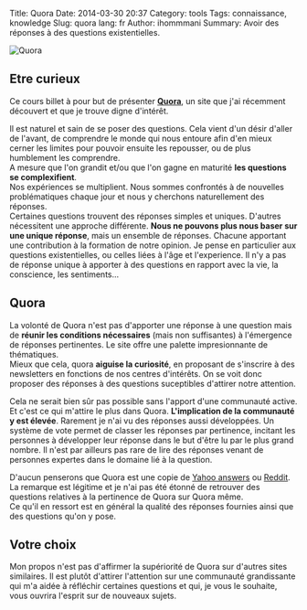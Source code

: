 Title: Quora 
Date: 2014-03-30 20:37
Category: tools
Tags: connaissance, knowledge
Slug: quora 
lang: fr
Author: ihommmani
Summary: Avoir des réponses à des questions existentielles.

![Quora](https://pbs.twimg.com/profile_images/453594268095889408/EGmOkBn6.png "Quora")

## Etre curieux
Ce cours billet à pour but de présenter **[Quora](http://www.quora.com/ "quora")**, un site que j'ai récemment découvert et que je trouve digne d'intérêt. 

Il est naturel et sain de se poser des questions. 
Cela vient d'un désir d'aller de l'avant, de comprendre le monde qui nous entoure afin d'en mieux cerner les limites pour pouvoir ensuite les repousser, ou de plus humblement les comprendre.   
A mesure que l'on grandit et/ou que l'on gagne en maturité **les questions se complexifient**.  
Nos expériences se multiplient. Nous sommes confrontés à de nouvelles problématiques chaque jour et nous y cherchons naturellement des réponses.  
Certaines questions trouvent des réponses simples et uniques. 
D'autres nécessitent une approche différente. **Nous ne pouvons plus nous baser sur une unique réponse**, mais un ensemble de réponses. Chacune apportant une contribution à la formation de notre opinion.
Je pense en particulier aux questions existentielles, ou celles liées à l'âge et l'experience.
Il n'y a pas de réponse unique à apporter à des questions en rapport avec la vie, la conscience, les sentiments...

## Quora
La volonté de Quora n'est pas d'apporter une réponse à une question mais de **réunir les conditions nécessaires** (mais non suffisantes) à l'émergence de réponses pertinentes.
Le site offre une palette impresionnante de thématiques.  
Mieux que cela, quora **aiguise la curiosité**, en proposant de s'inscrire à des newsletters en fonctions de nos centres d'intérêts.
On se voit donc proposer des réponses à des questions suceptibles d'attirer notre attention. 

Cela ne serait bien sûr pas possible sans l'apport d'une communauté active. 
Et c'est ce qui m'attire le plus dans Quora. **L'implication de la communauté y est élevée**. Rarement je n'ai vu des réponses aussi développées. 
Un système de vote permet de classer les réponses par pertinence, incitant les personnes à développer leur réponse dans le but d'être lu par le plus grand nombre.
Il n'est par ailleurs pas rare de lire des réponses venant de personnes expertes dans le domaine lié à la question.

D'aucun penserons que Quora est une copie de [Yahoo answers](https://answers.yahoo.com/ "yahoo answers") ou [Reddit](http://www.reddit.com/r/AskReddit/ "Reddit").  
La remarque est légitime et je n'ai pas été étonné de retrouver des questions relatives à la pertinence de Quora sur Quora même.  
Ce qu'il en ressort est en général la qualité des réponses fournies ainsi que des questions qu'on y pose. 

## Votre choix
Mon propos n'est pas d'affirmer la supériorité de Quora sur d'autres sites similaires. Il est plutôt d'attirer l'attention sur une communauté grandissante qui m'a aidée à réfléchir certaines questions et qui, je vous le souhaite, vous ouvrira l'esprit sur de nouveaux sujets.
